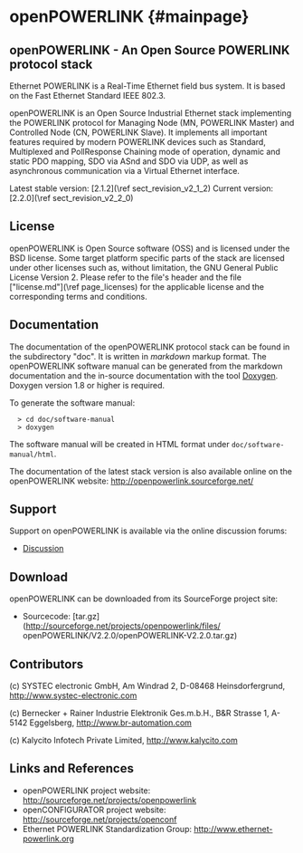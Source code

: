 openPOWERLINK {#mainpage}
=============

## openPOWERLINK - An Open Source POWERLINK protocol stack

Ethernet POWERLINK is a Real-Time Ethernet field bus system. It is
based on the Fast Ethernet Standard IEEE 802.3.

openPOWERLINK is an Open Source Industrial Ethernet stack implementing the
POWERLINK protocol for Managing Node (MN, POWERLINK Master) and
Controlled Node (CN, POWERLINK Slave). It implements all important features
required by modern POWERLINK devices such as Standard, Multiplexed and
PollResponse Chaining mode of operation, dynamic and static PDO mapping, SDO
via ASnd and SDO via UDP, as well as asynchronous communication via a Virtual
Ethernet interface.

Latest stable version: [2.1.2](\ref sect_revision_v2_1_2)
Current version: [2.2.0](\ref sect_revision_v2_2_0)

## License

openPOWERLINK is Open Source software (OSS) and is licensed under the
BSD license. Some target platform specific parts of the stack are licensed
under other licenses such as, without limitation, the GNU General Public
License Version 2. Please refer to the file's header and the file
[\"license.md\"](\ref page_licenses) for the applicable license and the
corresponding terms and conditions.


## Documentation

The documentation of the openPOWERLINK protocol stack can be found in the
subdirectory "doc". It is written in _markdown_ markup format.
The openPOWERLINK software manual can be generated from the markdown
documentation and the in-source documentation with the tool
[Doxygen](http://www.doxygen.org). Doxygen version 1.8 or higher is required.

To generate the software manual:

      > cd doc/software-manual
      > doxygen

The software manual will be created in HTML format under
`doc/software-manual/html`.

The documentation of the latest stack version is also available online on the
openPOWERLINK website: <http://openpowerlink.sourceforge.net/>


## Support

Support on openPOWERLINK is available via the online discussion forums:

* [Discussion](http://sourceforge.net/p/openpowerlink/discussion/)


## Download

openPOWERLINK can be downloaded from its SourceForge project site:

* Sourcecode: [tar.gz](http://sourceforge.net/projects/openpowerlink/files/
openPOWERLINK/V2.2.0/openPOWERLINK-V2.2.0.tar.gz)


## Contributors

(c) SYSTEC electronic GmbH,
    Am Windrad 2,
    D-08468 Heinsdorfergrund,
    <http://www.systec-electronic.com>

(c) Bernecker + Rainer Industrie Elektronik Ges.m.b.H.,
    B&R Strasse 1,
    A-5142 Eggelsberg,
    <http://www.br-automation.com>

(c) Kalycito Infotech Private Limited,
    <http://www.kalycito.com>


## Links and References

- openPOWERLINK project website:
  <http://sourceforge.net/projects/openpowerlink>
- openCONFIGURATOR project website:
  <http://sourceforge.net/projects/openconf>
- Ethernet POWERLINK Standardization Group:
  <http://www.ethernet-powerlink.org>
